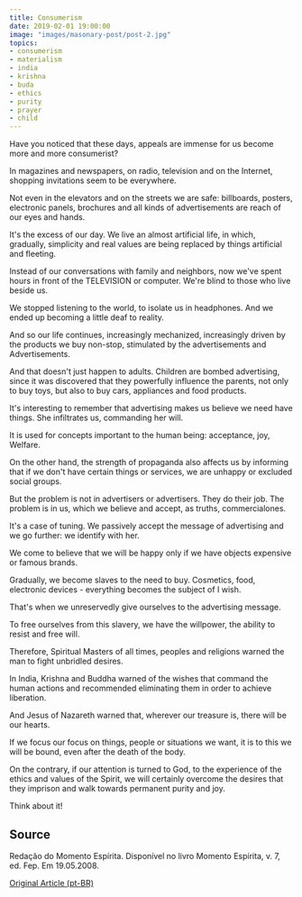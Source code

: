 ```yaml
---
title: Consumerism
date: 2019-02-01 19:00:00
image: "images/masonary-post/post-2.jpg"
topics: 
- consumerism
- materialism
- india
- krishna
- buda
- ethics
- purity
- prayer
- child
---
```


Have you noticed that these days, appeals are immense for us
become more and more consumerist?

In magazines and newspapers, on radio, television and on the Internet,
shopping invitations seem to be everywhere.

Not even in the elevators and on the streets we are safe: billboards,
posters, electronic panels, brochures and all kinds of advertisements are
reach of our eyes and hands.

It's the excess of our day. We live an almost artificial life, in which,
gradually, simplicity and real values are being replaced by things
artificial and fleeting.

Instead of our conversations with family and neighbors, now we've spent
hours in front of the TELEVISION or computer. We're blind to those who live
beside us.

We stopped listening to the world, to isolate us in headphones. And
we ended up becoming a little deaf to reality.

And so our life continues, increasingly mechanized, increasingly
driven by the products we buy non-stop, stimulated by the advertisements and
Advertisements.

And that doesn't just happen to adults. Children are bombed
advertising, since it was discovered that they powerfully influence the
parents, not only to buy toys, but also to buy cars,
appliances and food products.

It's interesting to remember that advertising makes us believe we need
have things. She infiltrates us, commanding her will.

It is used for concepts important to the human being: acceptance, joy,
Welfare.

On the other hand, the strength of propaganda also affects us by informing
that if we don't have certain things or services, we are unhappy or excluded
social groups.

But the problem is not in advertisers or advertisers. They
do their job. The problem is in us, which we believe and accept,
as truths, commercialones.

It's a case of tuning. We passively accept the message of advertising
and we go further: we identify with her.

We come to believe that we will be happy only if we have objects
expensive or famous brands.

Gradually, we become slaves to the need to buy.
Cosmetics, food, electronic devices - everything becomes the subject of
I wish.

That's when we unreservedly give ourselves to the advertising message.

To free ourselves from this slavery, we have the willpower, the
ability to resist and free will.

Therefore, Spiritual Masters of all times, peoples and religions
warned the man to fight unbridled desires.

In India, Krishna and Buddha warned of the wishes that command the
human actions and recommended eliminating them in order to achieve liberation.

And Jesus of Nazareth warned that, wherever our treasure is, there will be
our hearts.

If we focus our focus on things, people or situations we want, it is
to this we will be bound, even after the death of the body.

On the contrary, if our attention is turned to God, to the
experience of the ethics and values of the Spirit, we will certainly overcome the desires
that they imprison and walk towards permanent purity and joy.

Think about it!

## Source
Redação do Momento Espírita.
Disponível no livro Momento Espírita, v. 7, ed. Fep.
Em 19.05.2008.


[Original Article (pt-BR)](http://www.momento.com.br/pt/ler_texto.php?id=1693)


